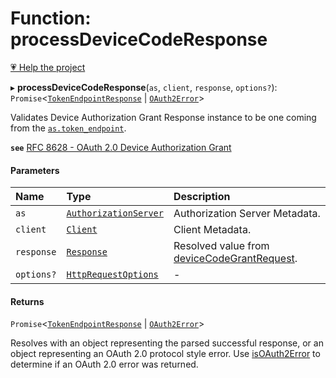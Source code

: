# Function: processDeviceCodeResponse

[💗 Help the project](https://github.com/sponsors/panva)

▸ **processDeviceCodeResponse**(`as`, `client`, `response`, `options?`): `Promise`<[`TokenEndpointResponse`](../interfaces/TokenEndpointResponse.md) \| [`OAuth2Error`](../interfaces/OAuth2Error.md)\>

Validates Device Authorization Grant Response instance to be one coming from the
[`as.token_endpoint`](../interfaces/AuthorizationServer.md#token_endpoint).

**`see`** [RFC 8628 - OAuth 2.0 Device Authorization Grant](https://www.rfc-editor.org/rfc/rfc8628.html#section-3.4)

#### Parameters

| Name | Type | Description |
| :------ | :------ | :------ |
| `as` | [`AuthorizationServer`](../interfaces/AuthorizationServer.md) | Authorization Server Metadata. |
| `client` | [`Client`](../interfaces/Client.md) | Client Metadata. |
| `response` | [`Response`]( https://developer.mozilla.org/en-US/docs/Web/API/Response ) | Resolved value from [deviceCodeGrantRequest](deviceCodeGrantRequest.md). |
| `options?` | [`HttpRequestOptions`](../interfaces/HttpRequestOptions.md) | - |

#### Returns

`Promise`<[`TokenEndpointResponse`](../interfaces/TokenEndpointResponse.md) \| [`OAuth2Error`](../interfaces/OAuth2Error.md)\>

Resolves with an object representing the parsed successful response, or an object
  representing an OAuth 2.0 protocol style error. Use [isOAuth2Error](isOAuth2Error.md) to determine if an
  OAuth 2.0 error was returned.
